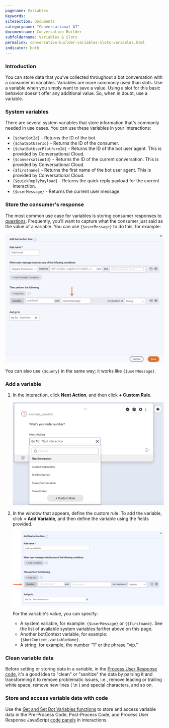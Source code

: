 ```yaml
---
pagename: Variables
Keywords:
sitesection: Documents
categoryname: "Conversational AI"
documentname: Conversation Builder
subfoldername: Variables & Slots
permalink: conversation-builder-variables-slots-variables.html
indicator: both
---
```


### Introduction

You can store data that you’ve collected throughout a bot conversation with a consumer in variables. Variables are more commonly used than slots. Use a variable when you simply want to save a value. Using a slot for this basic behavior doesn’t offer any additional value. So, when in doubt, use a variable.

### System variables

There are several system variables that store information that's commonly needed in use cases. You can use these variables in your interactions:

* `{$chatBotId}` - Returns the ID of the bot.
* `{$chatBotUserId}` - Returns the ID of the consumer.
* `{$chatBotUserPlatformId}` - Returns the ID of the bot user agent. This is provided by Conversational Cloud.
* `{$conversationId}` - Returns the ID of the current conversation. This is provided by Conversational Cloud.
* `{$firstname}` - Returns the first name of the bot user agent. This is provided by Conversational Cloud.
* `{$quickReplyPayload}` - Returns the quick reply payload for the current interaction.
* `{$userMessage}` - Returns the current user message.

### Store the consumer's response

The most common use case for variables is storing consumer responses to [questions](conversation-builder-interactions-questions.html). Frequently, you’ll want to capture what the consumer just said as the value of a variable. You can use `{$userMessage}` to do this, for example:

<img width="700" src="img/ConvoBuilder/storeUserResponse.png">

You can also use `{$query}` in the same way; it works like `{$userMessage}`.

### Add a variable

1. In the interaction, click **Next Action**, and then click **+ Custom Rule**.

    <img width="600" src="img/ConvoBuilder/var_customrule.png">

2. In the window that appears, define the custom rule. To add the variable, click **+ Add Variable**, and then define the variable using the fields provided.

    <img width="800" src="img/ConvoBuilder/var_specify.png">

    For the variable's value, you can specify:
    * A system variable, for example: `{$userMessage}` or `{$firstname}`. See the list of available system variables farther above on this page.
    * Another botContext variable, for example: `{$botContext.variableName}`.
    * A string, for example, the number “1” or the phrase “vip.”

### Clean variable data

Before setting or storing data in a variable, in the [Process User Response code](conversation-builder-interactions-configuration-custom-code.html#process-user-response), it's a good idea to "clean" or "sanitize" the data by parsing it and transforming it to remove problematic issues, i.e., remove leading or trailing white space, remove new lines ( \\n ) and special characters, and so on.

### Store and access variable data with code

Use the [Get and Set Bot Variables functions](conversation-builder-scripting-functions-get-set-session-data.html#get-and-set-bot-variable) to store and access variable data in the Pre-Process Code, Post-Process Code, and Process User Response JavaScript [code panels](conversation-builder-interactions-configuration-custom-code.html) in interactions.
